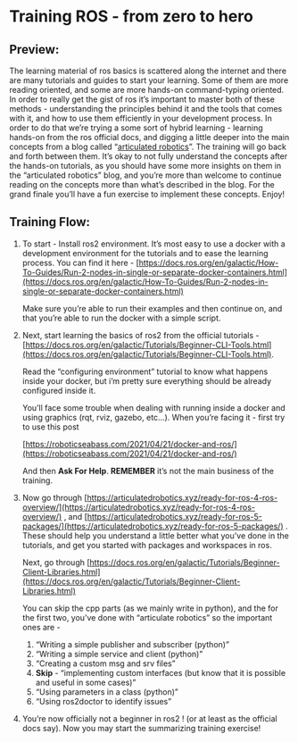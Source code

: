 # Training ROS - from zero to hero 

## Preview: 

The learning material of ros basics is scattered along the internet and there are many tutorials and guides to start your learning. Some of them are more reading oriented, and some are more hands-on command-typing oriented. In order to really get the gist of ros it’s important to master both of these methods - understanding the principles behind it and the tools that comes with it, and how to use them efficiently in your development process. In order to do that we’re trying a some sort of hybrid learning -  learning hands-on from the ros official docs, and digging a little deeper into the main concepts from a blog called  “[articulated robotics](https://articulatedrobotics.xyz/)”. The training will go back and forth between them. It’s okay to not fully understand the concepts after the hands-on tutorials, as you should have some more insights on them in the “articulated robotics” blog, and you’re more than welcome to continue reading on the concepts more than what’s described in the blog.  For the grand finale you’ll have a fun exercise to implement these concepts.  Enjoy!  

## Training Flow:

1. To start - Install ros2 environment. It’s most easy to use a docker with a development environment  for the tutorials and to ease the learning process. You can find it here -  [https://docs.ros.org/en/galactic/How-To-Guides/Run-2-nodes-in-single-or-separate-docker-containers.html](https://docs.ros.org/en/galactic/How-To-Guides/Run-2-nodes-in-single-or-separate-docker-containers.html)

    Make sure you’re able to run their examples and then continue on, and that you’re able to run the docker with a simple script.

2. Next, start learning the basics of ros2 from the official tutorials - [https://docs.ros.org/en/galactic/Tutorials/Beginner-CLI-Tools.html](https://docs.ros.org/en/galactic/Tutorials/Beginner-CLI-Tools.html). 

    Read the “configuring environment” tutorial to know what happens inside your docker, but i’m pretty sure everything should be already configured inside it. 


    You’ll face some trouble when dealing with running inside a docker and using graphics (rqt, rviz, gazebo, etc…). When you’re facing it - first try to use this post 


    [https://roboticseabass.com/2021/04/21/docker-and-ros/](https://roboticseabass.com/2021/04/21/docker-and-ros/) 


    And then **Ask For Help**.  **REMEMBER**  it’s not the main business of the training. 

3. Now go through [https://articulatedrobotics.xyz/ready-for-ros-4-ros-overview/](https://articulatedrobotics.xyz/ready-for-ros-4-ros-overview/) , and [https://articulatedrobotics.xyz/ready-for-ros-5-packages/](https://articulatedrobotics.xyz/ready-for-ros-5-packages/) . These should help you understand a little better what you’ve done in the tutorials, and get you started with packages and workspaces in ros.

    Next, go through  [https://docs.ros.org/en/galactic/Tutorials/Beginner-Client-Libraries.html](https://docs.ros.org/en/galactic/Tutorials/Beginner-Client-Libraries.html)


    You can skip the cpp parts (as we mainly write in python), and the for the first two, you’ve done with “articulate robotics” so the important ones are - 

    1. “Writing a simple publisher and subscriber (python)” 
    2. “Writing a simple service and client (python)” 
    3. “Creating a custom msg and srv files” 
    4. **Skip** - “implementing custom interfaces (but know that it is possible and useful in some cases)” 
    5. “Using parameters in a class (python)”
    6. “Using ros2doctor to identify issues”  


4. You’re now officially not a beginner in ros2 ! (or at least as the official docs say). Now you may start the summarizing training exercise! 